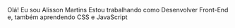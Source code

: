 Olá! Eu sou Alisson Martins
Estou trabalhando como Desenvolver Front-End e, também 
aprendendo CSS e JavaScript


